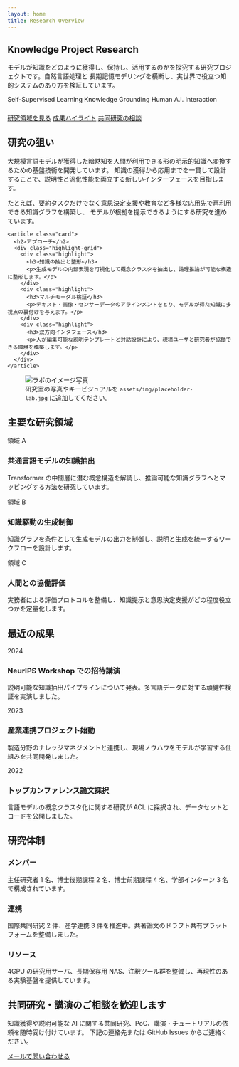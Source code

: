 ```yaml
---
layout: home
title: Research Overview
---
```


<section class="hero">
  <h1>Knowledge Project Research</h1>
  <p class="subtitle">
    モデルが知識をどのように獲得し、保持し、活用するのかを探究する研究プロジェクトです。自然言語処理と
    長期記憶モデリングを横断し、実世界で役立つ知的システムのあり方を検証しています。
  </p>
  <div class="meta">
    <span class="tag blue">Self-Supervised Learning</span>
    <span class="tag green">Knowledge Grounding</span>
    <span class="tag pink">Human A.I. Interaction</span>
  </div>
  <div class="meta" style="margin-top:1.4rem;">
    <a class="btn primary" href="#projects">研究領域を見る</a>
    <a class="btn ghost" href="#highlights">成果ハイライト</a>
    <a class="btn ghost" href="#contact">共同研究の相談</a>
  </div>
</section>

<section id="overview" class="grid-2">
  <div>
    <article class="card">
      <h2>研究の狙い</h2>
      <p>
        大規模言語モデルが獲得した暗黙知を人間が利用できる形の明示的知識へ変換するための基盤技術を開発しています。
        知識の獲得から応用までを一貫して設計することで、説明性と汎化性能を両立する新しいインターフェースを目指します。
      </p>
      <p>
        たとえば、要約タスクだけでなく意思決定支援や教育など多様な応用先で再利用できる知識グラフを構築し、
        モデルが根拠を提示できるようにする研究を進めています。
      </p>
    </article>

    <article class="card">
      <h2>アプローチ</h2>
      <div class="highlight-grid">
        <div class="highlight">
          <h3>知識の抽出と整形</h3>
          <p>生成モデルの内部表現を可視化して概念クラスタを抽出し、論理推論が可能な構造に整形します。</p>
        </div>
        <div class="highlight">
          <h3>マルチモーダル検証</h3>
          <p>テキスト・画像・センサーデータのアラインメントをとり、モデルが得た知識に多視点の裏付けを与えます。</p>
        </div>
        <div class="highlight">
          <h3>双方向インタフェース</h3>
          <p>人が編集可能な説明テンプレートと対話設計により、現場ユーザと研究者が協働できる環境を構築します。</p>
        </div>
      </div>
    </article>
  </div>

  <figure class="card profile-image">
    <img src="{{ '/assets/img/placeholder-lab.jpg' | relative_url }}" alt="ラボのイメージ写真" class="responsive">
    <figcaption class="figure-note">
      研究室の写真やキービジュアルを <code>assets/img/placeholder-lab.jpg</code> に追加してください。
    </figcaption>
  </figure>
</section>

<section id="projects" class="card">
  <h2>主要な研究領域</h2>
  <div class="timeline">
    <div class="timeline-item">
      <span class="period">領域 A</span>
      <h3>共通言語モデルの知識抽出</h3>
      <p>Transformer の中間層に潜む概念構造を解読し、推論可能な知識グラフへとマッピングする方法を研究しています。</p>
    </div>
    <div class="timeline-item">
      <span class="period">領域 B</span>
      <h3>知識駆動の生成制御</h3>
      <p>知識グラフを条件として生成モデルの出力を制御し、説明と生成を統一するワークフローを設計します。</p>
    </div>
    <div class="timeline-item">
      <span class="period">領域 C</span>
      <h3>人間との協働評価</h3>
      <p>実務者による評価プロトコルを整備し、知識提示と意思決定支援がどの程度役立つかを定量化します。</p>
    </div>
  </div>
</section>

<section id="highlights" class="card">
  <h2>最近の成果</h2>
  <div class="timeline">
    <div class="timeline-item">
      <span class="period">2024</span>
      <h3>NeurIPS Workshop での招待講演</h3>
      <p>説明可能な知識抽出パイプラインについて発表。多言語データに対する頑健性検証を実演しました。</p>
    </div>
    <div class="timeline-item">
      <span class="period">2023</span>
      <h3>産業連携プロジェクト始動</h3>
      <p>製造分野のナレッジマネジメントと連携し、現場ノウハウをモデルが学習する仕組みを共同開発しました。</p>
    </div>
    <div class="timeline-item">
      <span class="period">2022</span>
      <h3>トップカンファレンス論文採択</h3>
      <p>言語モデルの概念クラスタ化に関する研究が ACL に採択され、データセットとコードを公開しました。</p>
    </div>
  </div>
</section>

<section class="card">
  <h2>研究体制</h2>
  <div class="highlight-grid">
    <div class="highlight">
      <h3>メンバー</h3>
      <p>主任研究者 1 名、博士後期課程 2 名、博士前期課程 4 名、学部インターン 3 名で構成されています。</p>
    </div>
    <div class="highlight">
      <h3>連携</h3>
      <p>国際共同研究 2 件、産学連携 3 件を推進中。共著論文のドラフト共有プラットフォームを整備しました。</p>
    </div>
    <div class="highlight">
      <h3>リソース</h3>
      <p>4GPU の研究用サーバ、長期保存用 NAS、注釈ツール群を整備し、再現性のある実験基盤を提供しています。</p>
    </div>
  </div>
</section>

<section id="contact" class="callout">
  <h2>共同研究・講演のご相談を歓迎します</h2>
  <p>
    知識獲得や説明可能な AI に関する共同研究、PoC、講演・チュートリアルの依頼を随時受け付けています。
    下記の連絡先または GitHub Issues からご連絡ください。
  </p>
  <a class="btn primary" href="mailto:research@example.com">メールで問い合わせる</a>
</section>

